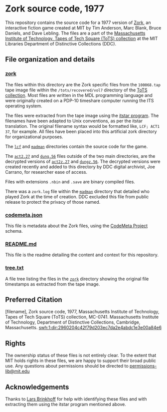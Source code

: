 # Zork source code, 1977
This repository contains the source code for a 1977 version of [Zork](https://en.wikipedia.org/wiki/Zork), an interactive fiction game created at MIT by Tim Anderson, Marc Blank, Bruce Daniels, and Dave Lebling. The files are a part of the [Massachusetts Institute of Technology, Tapes of Tech Square (ToTS) collection](https://archivesspace.mit.edu/repositories/2/resources/1265) at the MIT Libraries Department of Distinctive Collections (DDC).
## File organization and details
### [zork](../master/zork)
The files within this directory are the Zork specific files from the ```100068.tap``` tape image file within the ```/tots/recovered/vol7``` directory of the [ToTS collection](https://archivesspace.mit.edu/repositories/2/resources/1265). Most files are written in the MDL programming language and were originally created on a PDP-10 timeshare computer running the ITS operating system.

The files were extracted from the tape image using the [itstar program](https://github.com/PDP-10/itstar). The filenames have been adapted to Unix conventions, as per the itstar translation. The original filename syntax would be formatted like, ```LCF; ACT1 37```, for example. All files have been placed into this artificial zork directory for organizational purposes.

The [```lcf```](../master/zork/lcf) and [```madman```](../master/zork/madman) directories contain the source code for the game.

The [```act2.27```](../master/zork/act2.27) and [```dung.56```](../master/zork/dung.56) files outside of the two main directories, are the decrypted versions of [```act2z.27```](../master/zork/lcf/act2z.27) and [```dungz.56```](../master/zork/lcf/dungz.56). The decrypted versions were created recently and added to this directory by DDC digital archivist, Joe Carrano, for researcher ease of access.  

Files with extensions ```.nbin``` and ```.save``` are binary compiled files.

There was a ```zork.log``` file within the [```madman```](../master/zork/madman) directory that detailed who played Zork at the time of creation. DDC excluded this file from public release to protect the privacy of those named.

### [codemeta.json](../master/codemeta.json)
This file is metadata about the Zork files, using the [CodeMeta Project](https://codemeta.github.io/) schema.
### [README.md](../master/README.md)
This file is the readme detailing the content and context for this repository.
### [tree.txt](../master/tree.txt)
A file tree listing the files in the [```zork```](../master/zork) directory showing the original file timestamps as extracted from the tape image.

## Preferred Citation
[filename], Zork source code, 1977, Massachusetts Institute of Technology, Tapes of Tech Square (ToTS) collection, MC-0741. Massachusetts Institute of Technology, Department of Distinctive Collections, Cambridge, Massachusetts. [swh:1:dir:2960204c42f79d203ec7da2e4abdc1e3e00a84e6](https://archive.softwareheritage.org/swh:1:dir:2960204c42f79d203ec7da2e4abdc1e3e00a84e6/)
## Rights
The ownership status of these files is not entirely clear. To the extent that MIT holds rights in these files, we are happy to support their broad public use.  Any questions about permissions should be directed to [permissions-lib@mit.edu](mailto:permissions-lib@mit.edu)
## Acknowledgements
Thanks to [Lars Brinkhoff](https://github.com/larsbrinkhoff) for help with identifying these files and with extracting them using the itstar program mentioned above.

